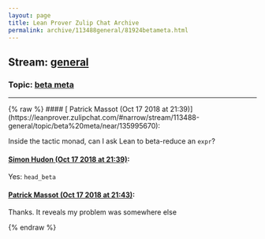```yaml
---
layout: page
title: Lean Prover Zulip Chat Archive 
permalink: archive/113488general/81924betameta.html
---
```


## Stream: [general](https://leanprover-community.github.io/archive/113488general/index.html)
### Topic: [beta meta](https://leanprover-community.github.io/archive/113488general/81924betameta.html)

---

<base href="https://leanprover.zulipchat.com">
{% raw %}
#### [ Patrick Massot (Oct 17 2018 at 21:39)](https://leanprover.zulipchat.com/#narrow/stream/113488-general/topic/beta%20meta/near/135995670):
<p>Inside the tactic monad, can I ask Lean to beta-reduce an <code>expr</code>?</p>

#### [ Simon Hudon (Oct 17 2018 at 21:39)](https://leanprover.zulipchat.com/#narrow/stream/113488-general/topic/beta%20meta/near/135995704):
<p>Yes: <code>head_beta</code></p>

#### [ Patrick Massot (Oct 17 2018 at 21:43)](https://leanprover.zulipchat.com/#narrow/stream/113488-general/topic/beta%20meta/near/135995974):
<p>Thanks. It reveals my problem was somewhere else</p>


{% endraw %}
